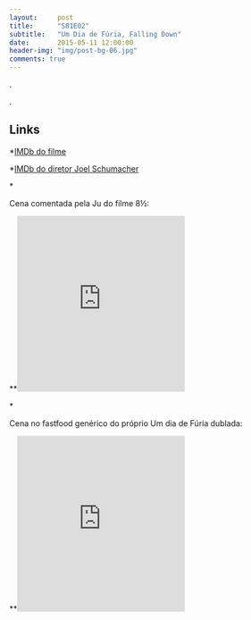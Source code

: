 ```yaml
---
layout:     post
title:      "S01E02"
subtitle:   "Um Dia de Fúria, Falling Down"
date:       2015-05-11 12:00:00
header-img: "img/post-bg-06.jpg"
comments: true
---
```


<p>.</p>

<p>.</p>


<h2 class="section-heading">Links</h2>

*<a href="http://www.imdb.com/title/tt0106856/" target="_blank">IMDb do filme</a>

*<a href="http://www.imdb.com/name/nm0001708/?ref_=tt_ov_dr" target="_blank">IMDb do diretor Joel Schumacher</a>

*<p>Cena comentada pela Ju do filme 8½:</p>
**<iframe width="300" height="315" src="https://www.youtube.com/embed/6TsElhgMeXE" frameborder="0" allowfullscreen></iframe>

*<p>Cena no fastfood genérico do próprio Um dia de Fúria dublada:</p>
**<iframe width="300" height="315" src="https://www.youtube.com/embed/VxBOOii8cXg" frameborder="0" allowfullscreen></iframe>
